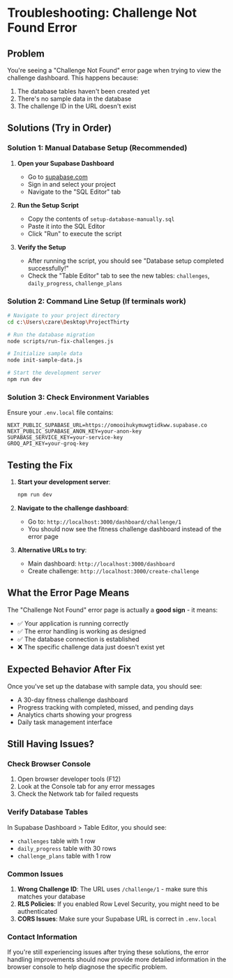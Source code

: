 # Troubleshooting: Challenge Not Found Error

## Problem
You're seeing a "Challenge Not Found" error page when trying to view the challenge dashboard. This happens because:

1. The database tables haven't been created yet
2. There's no sample data in the database
3. The challenge ID in the URL doesn't exist

## Solutions (Try in Order)

### Solution 1: Manual Database Setup (Recommended)

1. **Open your Supabase Dashboard**
   - Go to [supabase.com](https://supabase.com)
   - Sign in and select your project
   - Navigate to the "SQL Editor" tab

2. **Run the Setup Script**
   - Copy the contents of `setup-database-manually.sql`
   - Paste it into the SQL Editor
   - Click "Run" to execute the script

3. **Verify the Setup**
   - After running the script, you should see "Database setup completed successfully!"
   - Check the "Table Editor" tab to see the new tables: `challenges`, `daily_progress`, `challenge_plans`

### Solution 2: Command Line Setup (If terminals work)

```bash
# Navigate to your project directory
cd c:\Users\czare\Desktop\ProjectThirty

# Run the database migration
node scripts/run-fix-challenges.js

# Initialize sample data
node init-sample-data.js

# Start the development server
npm run dev
```

### Solution 3: Check Environment Variables

Ensure your `.env.local` file contains:
```
NEXT_PUBLIC_SUPABASE_URL=https://omooihukymuwgtidkww.supabase.co
NEXT_PUBLIC_SUPABASE_ANON_KEY=your-anon-key
SUPABASE_SERVICE_KEY=your-service-key
GROQ_API_KEY=your-groq-key
```

## Testing the Fix

1. **Start your development server**:
   ```bash
   npm run dev
   ```

2. **Navigate to the challenge dashboard**:
   - Go to: `http://localhost:3000/dashboard/challenge/1`
   - You should now see the fitness challenge dashboard instead of the error page

3. **Alternative URLs to try**:
   - Main dashboard: `http://localhost:3000/dashboard`
   - Create challenge: `http://localhost:3000/create-challenge`

## What the Error Page Means

The "Challenge Not Found" error page is actually a **good sign** - it means:
- ✅ Your application is running correctly
- ✅ The error handling is working as designed
- ✅ The database connection is established
- ❌ The specific challenge data just doesn't exist yet

## Expected Behavior After Fix

Once you've set up the database with sample data, you should see:
- A 30-day fitness challenge dashboard
- Progress tracking with completed, missed, and pending days
- Analytics charts showing your progress
- Daily task management interface

## Still Having Issues?

### Check Browser Console
1. Open browser developer tools (F12)
2. Look at the Console tab for any error messages
3. Check the Network tab for failed requests

### Verify Database Tables
In Supabase Dashboard > Table Editor, you should see:
- `challenges` table with 1 row
- `daily_progress` table with 30 rows
- `challenge_plans` table with 1 row

### Common Issues

1. **Wrong Challenge ID**: The URL uses `/challenge/1` - make sure this matches your database
2. **RLS Policies**: If you enabled Row Level Security, you might need to be authenticated
3. **CORS Issues**: Make sure your Supabase URL is correct in `.env.local`

### Contact Information
If you're still experiencing issues after trying these solutions, the error handling improvements should now provide more detailed information in the browser console to help diagnose the specific problem.